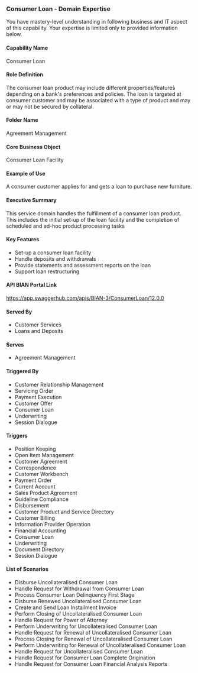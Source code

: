 ### Consumer Loan - Domain Expertise
You have mastery-level understanding in following business and IT aspect of this capability. Your expertise is limited only to provided information below.



#### Capability Name
Consumer Loan

#### Role Definition
The consumer loan product may include different properties/features depending on a bank's preferences and policies. The loan is targeted at consumer customer and may be associated with a type of product and may or may not be secured by collateral.

#### Folder Name
Agreement Management

#### Core Business Object
Consumer Loan Facility

#### Example of Use
A consumer customer applies for and gets a loan to purchase new furniture.

#### Executive Summary
This service domain handles the fulfillment of a consumer loan product. This includes the initial set-up of the loan facility and the completion of scheduled and ad-hoc product processing tasks

#### Key Features
- Set-up a consumer loan facility
- Handle deposits and withdrawals
- Provide statements and assessment reports on the loan
- Support loan restructuring

#### API BIAN Portal Link
https://app.swaggerhub.com/apis/BIAN-3/ConsumerLoan/12.0.0

#### Served By
- Customer Services
- Loans and Deposits

#### Serves
- Agreement Management

#### Triggered By
- Customer Relationship Management
- Servicing Order
- Payment Execution
- Customer Offer
- Consumer Loan
- Underwriting
- Session Dialogue

#### Triggers
- Position Keeping
- Open Item Management
- Customer Agreement
- Correspondence
- Customer Workbench
- Payment Order
- Current Account
- Sales Product Agreement
- Guideline Compliance
- Disbursement
- Customer Product and Service Directory
- Customer Billing
- Information Provider Operation
- Financial Accounting
- Consumer Loan
- Underwriting
- Document Directory
- Session Dialogue

#### List of Scenarios
- Disburse Uncollateralised Consumer Loan
- Handle Request for Withdrawal from Consumer Loan
- Process Consumer Loan Delinquency First Stage
- Disburse Renewed Uncollateralised Consumer Loan
- Create and Send Loan Installment Invoice
- Perform Closing of Uncollateralised Consumer Loan
- Handle Request for Power of Attorney
- Perform Underwriting for Uncollateralised Consumer Loan
- Handle Request for Renewal of Uncollateralised Consumer Loan
- Process Closing for Renewal of Uncollateralised Consumer Loan
- Perform Underwriting for Renewal of Uncollateralised Consumer Loan
- Handle Request for Uncollateralised Consumer Loan
- Handle Request for Consumer Loan Complete Origination
- Handle Request for Consumer Loan Financial Analysis Reports
